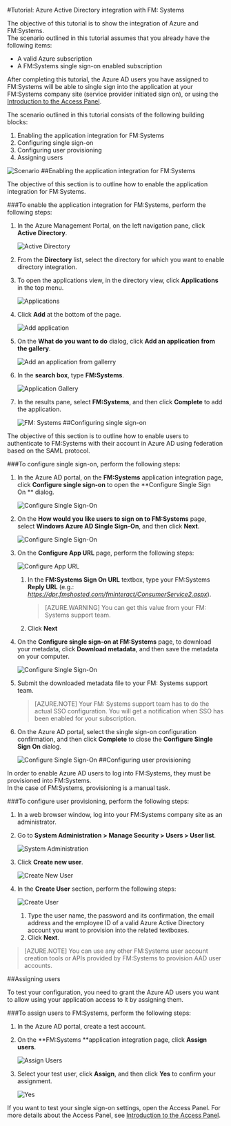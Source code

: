 <properties 
    pageTitle="Tutorial: Azure Active Directory integration with FM: Systems | Windows Azure" 
    description="Learn how to use FM: Systems with Azure Active Directory to enable single sign-on, automated provisioning, and more!" 
    services="active-directory" 
    authors="markusvi"  
    documentationCenter="na" 
    manager="stevenpo"/>
<tags
	ms.service="active-directory"
	ms.date="10/22/2015"
	wacn.date=""/>

#Tutorial: Azure Active Directory integration with FM: Systems
  
The objective of this tutorial is to show the integration of Azure and FM:Systems.  
The scenario outlined in this tutorial assumes that you already have the following items:

-   A valid Azure subscription
-   A FM:Systems single sign-on enabled subscription
  
After completing this tutorial, the Azure AD users you have assigned to FM:Systems will be able to single sign into the application at your FM:Systems company site (service provider initiated sign on), or using the [Introduction to the Access Panel](/documentation/articles/active-directory-saas-access-panel-introduction).
  
The scenario outlined in this tutorial consists of the following building blocks:

1.  Enabling the application integration for FM:Systems
2.  Configuring single sign-on
3.  Configuring user provisioning
4.  Assigning users

![Scenario](./media/active-directory-saas-fm-systems-tutorial/IC795899.png "Scenario")
##Enabling the application integration for FM:Systems
  
The objective of this section is to outline how to enable the application integration for FM:Systems.

###To enable the application integration for FM:Systems, perform the following steps:

1.  In the Azure Management Portal, on the left navigation pane, click **Active Directory**.

    ![Active Directory](./media/active-directory-saas-fm-systems-tutorial/IC700993.png "Active Directory")

2.  From the **Directory** list, select the directory for which you want to enable directory integration.

3.  To open the applications view, in the directory view, click **Applications** in the top menu.

    ![Applications](./media/active-directory-saas-fm-systems-tutorial/IC700994.png "Applications")

4.  Click **Add** at the bottom of the page.

    ![Add application](./media/active-directory-saas-fm-systems-tutorial/IC749321.png "Add application")

5.  On the **What do you want to do** dialog, click **Add an application from the gallery**.

    ![Add an application from gallerry](./media/active-directory-saas-fm-systems-tutorial/IC749322.png "Add an application from gallerry")

6.  In the **search box**, type **FM:Systems**.

    ![Application Gallery](./media/active-directory-saas-fm-systems-tutorial/IC795900.png "Application Gallery")

7.  In the results pane, select **FM:Systems**, and then click **Complete** to add the application.

    ![FM: Systems](./media/active-directory-saas-fm-systems-tutorial/IC800213.png "FM: Systems")
##Configuring single sign-on
  
The objective of this section is to outline how to enable users to authenticate to FM:Systems with their account in Azure AD using federation based on the SAML protocol.

###To configure single sign-on, perform the following steps:

1.  In the Azure AD portal, on the **FM:Systems** application integration page, click **Configure single sign-on** to open the **Configure Single Sign On ** dialog.

    ![Configure Single Sign-On](./media/active-directory-saas-fm-systems-tutorial/IC790810.png "Configure Single Sign-On")

2.  On the **How would you like users to sign on to FM:Systems** page, select **Windows Azure AD Single Sign-On**, and then click **Next**.

    ![Configure Single Sign-On](./media/active-directory-saas-fm-systems-tutorial/IC795901.png "Configure Single Sign-On")

3.  On the **Configure App URL** page, perform the following steps:

    ![Configure App URL](./media/active-directory-saas-fm-systems-tutorial/IC795902.png "Configure App URL")

    1.  In the **FM:Systems Sign On URL** textbox, type your FM:Systems **Reply URL** (e.g.: *https://dpr.fmshosted.com/fminteract/ConsumerService2.aspx*).  

        >[AZURE.WARNING] You can get this value from your FM: Systems support team.

    2.  Click **Next**

4.  On the **Configure single sign-on at FM:Systems** page, to download your metadata, click **Download metadata**, and then save the metadata on your computer.

    ![Configure Single Sign-On](./media/active-directory-saas-fm-systems-tutorial/IC795903.png "Configure Single Sign-On")

5.  Submit the downloaded metadata file to your FM: Systems support team.

    >[AZURE.NOTE] Your FM: Systems support team has to do the actual SSO configuration.
    You will get a notification when SSO has been enabled for your subscription.

6.  On the Azure AD portal, select the single sign-on configuration confirmation, and then click **Complete** to close the **Configure Single Sign On** dialog.

    ![Configure Single Sign-On](./media/active-directory-saas-fm-systems-tutorial/IC795904.png "Configure Single Sign-On")
##Configuring user provisioning
  
In order to enable Azure AD users to log into FM:Systems, they must be provisioned into FM:Systems.  
In the case of FM:Systems, provisioning is a manual task.

###To configure user provisioning, perform the following steps:

1.  In a web browser window, log into your FM:Systems company site as an administrator.

2.  Go to **System Administration \> Manage Security \> Users \> User list**.

    ![System Administration](./media/active-directory-saas-fm-systems-tutorial/IC795905.png "System Administration")

3.  Click **Create new user**.

    ![Create New User](./media/active-directory-saas-fm-systems-tutorial/IC795906.png "Create New User")

4.  In the **Create User** section, perform the following steps:

    ![Create User](./media/active-directory-saas-fm-systems-tutorial/IC795907.png "Create User")

    1.  Type the user name, the password and its confirmation, the email address and the employee ID of a valid Azure Active Directory account you want to provision into the related textboxes.
    2.  Click **Next**.

>[AZURE.NOTE] You can use any other FM:Systems user account creation tools or APIs provided by FM:Systems to provision AAD user accounts.

##Assigning users
  
To test your configuration, you need to grant the Azure AD users you want to allow using your application access to it by assigning them.

###To assign users to FM:Systems, perform the following steps:

1.  In the Azure AD portal, create a test account.

2.  On the **FM:Systems **application integration page, click **Assign users**.

    ![Assign Users](./media/active-directory-saas-fm-systems-tutorial/IC795908.png "Assign Users")

3.  Select your test user, click **Assign**, and then click **Yes** to confirm your assignment.

    ![Yes](./media/active-directory-saas-fm-systems-tutorial/IC767830.png "Yes")
  
If you want to test your single sign-on settings, open the Access Panel. For more details about the Access Panel, see [Introduction to the Access Panel](/documentation/articles/active-directory-saas-access-panel-introduction).